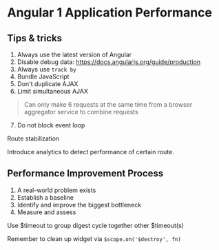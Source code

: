 # Angular 1 Application Performance

## Tips & tricks

1. Always use the latest version of Angular
2. Disable debug data: https://docs.angularjs.org/guide/production
3. Always use `track by`
4. Bundle JavaScript
5. Don't duplicate AJAX
6. Limit simultaneous AJAX  

  > Can only make 6 requests at the same time from a browser
  > aggregator service to combine requests

7. Do not block event loop 

Route stabilization

Introduce analytics to detect performance of certain route.

## Performance Improvement Process

1. A real-world problem exists
2. Establish a baseline
3. Identify and improve the biggest bottleneck
4. Measure and assess


Use $timeout to group digest cycle together other $timeout(s)

Remember to clean up widget via `$scope.on('$destroy', fn)`
